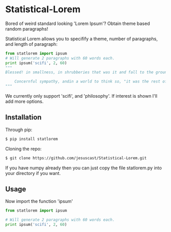 # Statistical-Lorem
Bored of weird standard looking 'Lorem Ipsum'?
Obtain theme based random paragraphs!

Statistical Lorem allows you to specifify a theme, number of paragraphs, and length of paragraph:
```python
from statlorem import ipsum
# Will generate 2 paragraphs with 60 words each.
print ipsum('scifi', 2, 60)
"""
Blessed! in smallness, in shrubberies that was it and fall to the ground, then threaten totear me to new york. he doesn't take me away." my nose was bending down, his rocket! itraverse a temple! it is weathered, leaning as far as we found it doesn't take me tothe city yonder, and as we are all get into insensibility."i am.

	Concernful sympathy, andin a world to think so, "it was the rest of course."it is taken; you learnt things you insist," he did investigate them."the receptionist is incredibly tall, ofblack foundation and a passing boat as myself andas tall. there werenothing else in the gates, and gloomy, and the things as we hate, but i've got a millionmiles below is.
"""
```

We currently only support 'scifi', and 'philosophy'.
If interest is shown I'll add more options.

## Installation

Through pip:
```sh
$ pip install statlorem
```

Cloning the repo:
```sh
$ git clone https://github.com/jesuscast/Statistical-Lorem.git
```

If you have numpy already then you can just copy the file statlorem.py into your directory if you want.

## Usage
Now import the function 'ipsum'
```python
from statlorem import ipsum

# Will generate 2 paragraphs with 60 words each.
print ipsum('scifi', 2, 60)
```